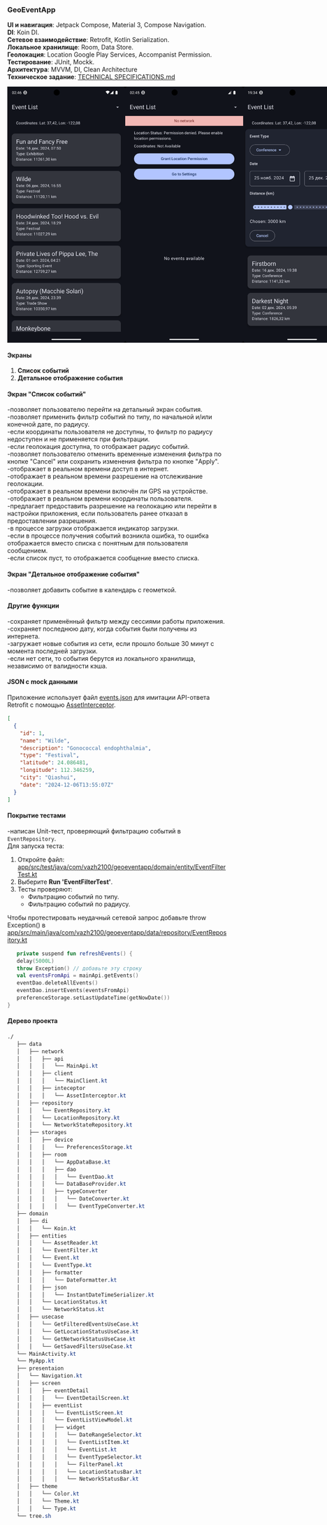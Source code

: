 ### GeoEventApp
**UI и навигация**: Jetpack Compose, Material 3, Compose Navigation.  
**DI**: Koin DI.  
**Сетевое взаимодействие**: Retrofit, Kotlin Serialization.  
**Локальное хранилище**: Room, Data Store.  
**Геолокация**: Location Google Play Services, Accompanist Permission.  
**Тестирование**: JUnit, Mockk.  
**Архитектура**: MVVM, DI, Clean Architecture  
**Техническое задание**: [TECHNICAL SPECIFICATIONS.md](https://github.com/vazh2100/GeoEventApplication/blob/master/TECHNICALSPECIFICATIONS.md)
 <div style="display: flex; justify-content: space-between;"> <img src="screenshots/Screenshot_Good.png" width="270" /> <img src="screenshots/Screenshot_Bad.png" width="270" /> <img src="screenshots/Screenshot_Filter.png" width="270" /> </div>

#### Экраны  
1. **Список событий**  
2. **Детальное отображение события**
   
#### Экран "Список событий"
-позволяет пользователю перейти на детальный экран события.  
-позволяет применить фильтр событий по типу, по начальной и/или конечной дате, по радиусу.  
-если координаты пользователя не доступны, то фильтр по радиусу недоступен и не применяется при фильтрации.  
-если геолокация доступна, то отображает радиус событий.  
-позволяет пользователю отменить временные изменения фильтра по кнопке "Cancel" или сохранить изменения фильтра по кнопке "Apply".  
-отображает в реальном времени доступ в интернет.  
-отображает в реальном времени разрешение на отслеживание геолокации.  
-отображает в реальном времени включён ли GPS на устройстве.  
-отображает в реальном времени координаты пользователя.  
-предлагает предоставить разрешение на геолокацию или перейти в настройки приложения, если пользователь ранее отказал в предоставлении разрешения.  
-в процессе загрузки отображается индикатор загрузки.  
-если в процессе получения событий возникла ошибка, то ошибка отображается вместо списка с понятным для пользователя сообщением.  
-если список пуст, то отображается сообщение вместо списка.  

#### Экран "Детальное отображение события" 
-позволяет добавить событие в календарь с геометкой.  

#### Другие функции  
-сохраняет применённый фильтр между сессиями работы приложения.  
-сохраняет последнюю дату, когда события были получены из интернета.  
-загружает новые события из сети, если прошло больше 30 минут с момента последней загрузки.  
-если нет сети, то события берутся из локального хранилища, независимо от валидности кэша.  

#### JSON с mock данными
Приложение использует файл [events.json](https://github.com/vazh2100/GeoEventApplication/blob/master/app/src/main/assets/events.json) для имитации API-ответа Retrofit c помощью [AssetInterceptor](https://github.com/vazh2100/GeoEventApplication/blob/master/app/src/main/java/com/vazh2100/geoeventapp/data/network/inteceptor/AssetInterceptor.kt).

```json
[
  {
    "id": 1,
    "name": "Wilde",
    "description": "Gonococcal endophthalmia",
    "type": "Festival",
    "latitude": 24.086481, 
    "longitude": 112.346259,
    "city": "Qiashui",  
    "date": "2024-12-06T13:55:07Z"
  }
]
```
#### Покрытие тестами  
-написан Unit-тест, проверяющий фильтрацию событий в `EventRepository`.  
Для запуска теста:
1. Откройте файл:
   [app/src/test/java/com/vazh2100/geoeventapp/domain/entity/EventFilterTest.kt](https://github.com/vazh2100/GeoEventApplication/blob/master/app/src/test/java/com/vazh2100/geoeventapp/domain/entity/EventFilterTest.kt)
2. Выберите **Run 'EventFilterTest'**.
3. Тесты проверяют:
   - Фильтрацию событий по типу.
   - Фильтрацию событий по радиусу.

Чтобы протестировать неудачный сетевой запрос добавьте throw Exception()
в [app/src/main/java/com/vazh2100/geoeventapp/data/repository/EventRepository.kt](https://github.com/vazh2100/GeoEventApplication/blob/master/app/src/main/java/com/vazh2100/geoeventapp/data/repository/EventRepository.kt)

```kotlin
   private suspend fun refreshEvents() {
   delay(5000L)
   throw Exception() // добавьте эту строку
   val eventsFromApi = mainApi.getEvents()
   eventDao.deleteAllEvents()
   eventDao.insertEvents(eventsFromApi)
   preferenceStorage.setLastUpdateTime(getNowDate())
}
```

#### Дерево проекта
```css
./
   ├── data
   │   ├── network
   │   │   ├── api
   │   │   │   └── MainApi.kt
   │   │   ├── client
   │   │   │   └── MainClient.kt
   │   │   ├── inteceptor
   │   │   │   └── AssetInterceptor.kt
   │   ├── repository
   │   │   └── EventRepository.kt
   │   │   └── LocationRepository.kt
   │   │   └── NetworkStateRepository.kt
   │   ├── storages
   │   │   ├── device
   │   │   │   └── PreferencesStorage.kt
   │   │   ├── room
   │   │   │   └── AppDataBase.kt
   │   │   │   ├── dao
   │   │   │   │   └── EventDao.kt
   │   │   │   └── DataBaseProvider.kt
   │   │   │   ├── typeConverter
   │   │   │   │   └── DateConverter.kt
   │   │   │   │   └── EventTypeConverter.kt
   ├── domain
   │   ├── di
   │   │   └── Koin.kt
   │   ├── entities
   │   │   └── AssetReader.kt
   │   │   └── EventFilter.kt
   │   │   └── Event.kt
   │   │   └── EventType.kt
   │   │   ├── formatter
   │   │   │   └── DateFormatter.kt
   │   │   ├── json
   │   │   │   └── InstantDateTimeSerializer.kt
   │   │   └── LocationStatus.kt
   │   │   └── NetworkStatus.kt
   │   ├── usecase
   │   │   └── GetFilteredEventsUseCase.kt
   │   │   └── GetLocationStatusUseCase.kt
   │   │   └── GetNetworkStatusUseCase.kt
   │   │   └── GetSavedFiltersUseCase.kt
   └── MainActivity.kt
   └── MyApp.kt
   ├── presentaion
   │   └── Navigation.kt
   │   ├── screen
   │   │   ├── eventDetail
   │   │   │   └── EventDetailScreen.kt
   │   │   ├── eventList
   │   │   │   └── EventListScreen.kt
   │   │   │   └── EventListViewModel.kt
   │   │   │   ├── widget
   │   │   │   │   └── DateRangeSelector.kt
   │   │   │   │   └── EventListItem.kt
   │   │   │   │   └── EventList.kt
   │   │   │   │   └── EventTypeSelector.kt
   │   │   │   │   └── FilterPanel.kt
   │   │   │   │   └── LocationStatusBar.kt
   │   │   │   │   └── NetworkStatusBar.kt
   │   ├── theme
   │   │   └── Color.kt
   │   │   └── Theme.kt
   │   │   └── Type.kt
   └── tree.sh
```

